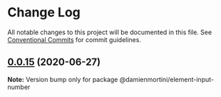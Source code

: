 # Change Log

All notable changes to this project will be documented in this file.
See [Conventional Commits](https://conventionalcommits.org) for commit guidelines.

## [0.0.15](https://github.com/damienmortini/lib/compare/@damienmortini/element-input-number@0.0.14...@damienmortini/element-input-number@0.0.15) (2020-06-27)

**Note:** Version bump only for package @damienmortini/element-input-number
